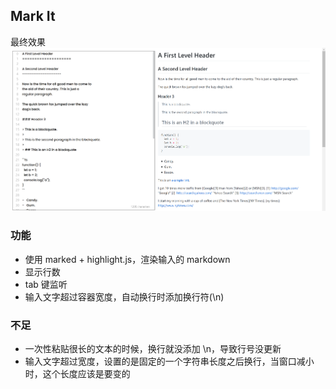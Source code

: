 ## Mark It

最终效果
![介绍](./src/assets/1.png)

### 功能
- 使用 marked + highlight.js，渲染输入的 markdown
- 显示行数
- tab 键监听
- 输入文字超过容器宽度，自动换行时添加换行符(\n)

### 不足
- 一次性粘贴很长的文本的时候，换行就没添加 \n，导致行号没更新
- 输入文字超过宽度，设置的是固定的一个字符串长度之后换行，当窗口减小时，这个长度应该是要变的
